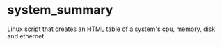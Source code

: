 # system_summary
Linux script that creates an HTML table of a system's cpu, memory, disk and ethernet 
